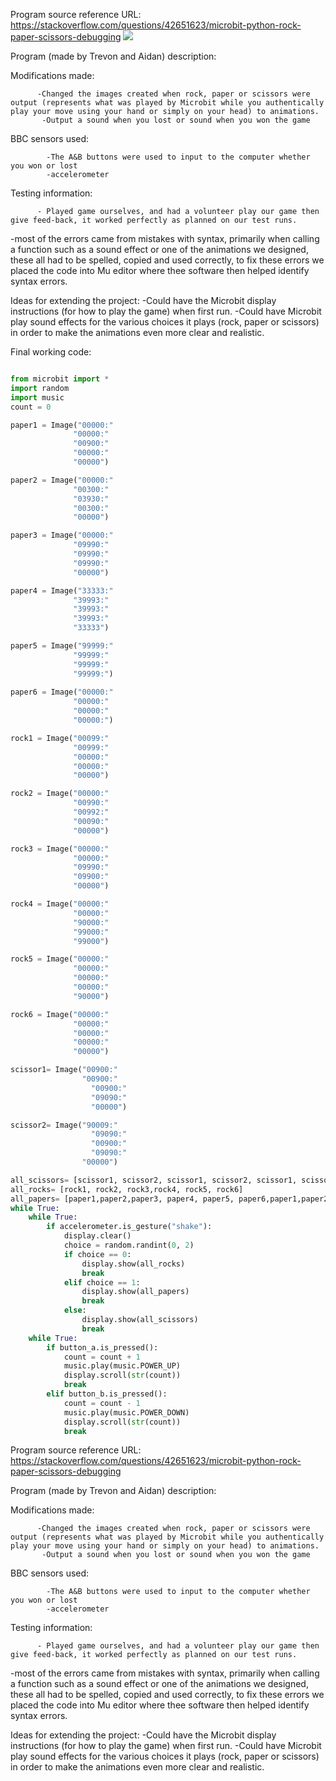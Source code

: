 Program source reference URL:
https://stackoverflow.com/questions/42651623/microbit-python-rock-paper-scissors-debugging
![](https://github.com/traidan/test/blob/master/Screenshot_20190911-121553%5B1%5D.jpg)

Program (made by Trevon and Aidan)  description:


Modifications made:

          -Changed the images created when rock, paper or scissors were output (represents what was played by Microbit while you authentically play your move using your hand or simply on your head) to animations.
           -Output a sound when you lost or sound when you won the game

BBC sensors used:

            -The A&B buttons were used to input to the computer whether you won or lost
            -accelerometer 


Testing information:

          - Played game ourselves, and had a volunteer play our game then give feed-back, it worked perfectly as planned on our test runs. 
-most of the errors came from mistakes with syntax, primarily when calling a function such as a sound effect or one of the animations we designed, these all had to be spelled, copied and used correctly, to fix these errors we placed the code into Mu editor where thee software then helped identify syntax errors. 


Ideas for extending the project:
           -Could have the Microbit display instructions (for how to play the game) when first run. 
            -Could have Microbit play sound effects for the various choices it plays (rock, paper or scissors) in order to make the animations even more clear and realistic. 


Final working code:
```python

from microbit import *
import random
import music
count = 0

paper1 = Image("00000:"
              "00000:"
              "00900:"
              "00000:"
              "00000")

paper2 = Image("00000:"
              "00300:"
              "03930:"
              "00300:"
              "00000")

paper3 = Image("00000:"
              "09990:"
              "09990:"
              "09990:"
              "00000")

paper4 = Image("33333:"
              "39993:"
              "39993:"
              "39993:"
              "33333")

paper5 = Image("99999:"
              "99999:"
              "99999:"
              "99999:")
   
paper6 = Image("00000:"
              "00000:"
              "00000:"
              "00000:")   

rock1 = Image("00099:"
              "00999:"
              "00000:"
              "00000:"
              "00000")

rock2 = Image("00000:"
              "00990:"
              "00992:"
              "00090:"
              "00000")

rock3 = Image("00000:"
              "00000:"
              "09990:"
              "09900:"
              "00000")

rock4 = Image("00000:"
              "00000:"
              "90000:"
              "99000:"
              "99000")

rock5 = Image("00000:"
              "00000:"
              "00000:"
              "00000:"
              "90000")

rock6 = Image("00000:"
              "00000:"
              "00000:"
              "00000:"
              "00000")

scissor1= Image("00900:"
                "00900:"
                  "00900:"
                  "09090:"
                  "00000")

scissor2= Image("90009:"
                  "09090:"
                  "00900:"
                  "09090:"
                "00000")

all_scissors= [scissor1, scissor2, scissor1, scissor2, scissor1, scissor2, scissor1, scissor2]
all_rocks= [rock1, rock2, rock3,rock4, rock5, rock6]
all_papers= [paper1,paper2,paper3, paper4, paper5, paper6,paper1,paper2,paper3, paper4, paper5, paper6]
while True:
    while True:
        if accelerometer.is_gesture("shake"):
            display.clear()
            choice = random.randint(0, 2)
            if choice == 0:
                display.show(all_rocks)
                break
            elif choice == 1:
                display.show(all_papers)
                break
            else:
                display.show(all_scissors)
                break
    while True:
        if button_a.is_pressed():
            count = count + 1
            music.play(music.POWER_UP)
            display.scroll(str(count))
            break
        elif button_b.is_pressed():
            count = count - 1
            music.play(music.POWER_DOWN)
            display.scroll(str(count))
            break
```
Program source reference URL:
https://stackoverflow.com/questions/42651623/microbit-python-rock-paper-scissors-debugging


Program (made by Trevon and Aidan)  description:


Modifications made:

          -Changed the images created when rock, paper or scissors were output (represents what was played by Microbit while you authentically play your move using your hand or simply on your head) to animations.
           -Output a sound when you lost or sound when you won the game

BBC sensors used:

            -The A&B buttons were used to input to the computer whether you won or lost
            -accelerometer 


Testing information:

          - Played game ourselves, and had a volunteer play our game then give feed-back, it worked perfectly as planned on our test runs. 
-most of the errors came from mistakes with syntax, primarily when calling a function such as a sound effect or one of the animations we designed, these all had to be spelled, copied and used correctly, to fix these errors we placed the code into Mu editor where thee software then helped identify syntax errors. 


Ideas for extending the project:
           -Could have the Microbit display instructions (for how to play the game) when first run. 
            -Could have Microbit play sound effects for the various choices it plays (rock, paper or scissors) in order to make the animations even more clear and realistic. 
